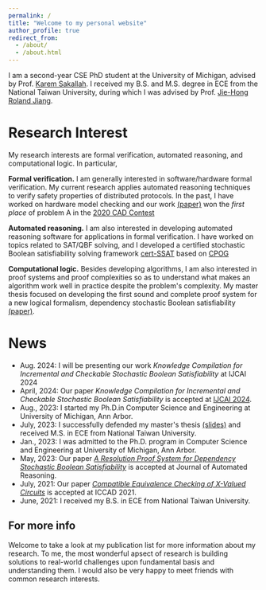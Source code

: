 ```yaml
---
permalink: /
title: "Welcome to my personal website"
author_profile: true
redirect_from: 
  - /about/
  - /about.html
---
```

I am a second-year CSE PhD student at the University of Michigan, advised by Prof. [Karem Sakallah](https://web.eecs.umich.edu/~karem/).
I received my B.S. and M.S. degree in ECE from the National Taiwan University, 
during which I was advised by Prof. [Jie-Hong Roland Jiang](http://cc.ee.ntu.edu.tw/~jhjiang/).

Research Interest
======
My research interests are formal verification, automated reasoning, and computational logic. In particular,

**Formal verification.**
I am generally interested in software/hardware formal verification.
My current research applies automated reasoning techniques to verify safety properties of distributed protocols. 
In the past, I have worked on hardware model checking and our work [(paper)](https://ieeexplore.ieee.org/abstract/document/9643515) won the *first place* of problem A in the [2020 CAD Contest](https://www.iccad-contest.org/2020/index.html)

**Automated reasoning.**
I am also interested in developing automated reasoning software for applications in formal verification. 
I have worked on topics related to SAT/QBF solving, and I developed a certified stochastic Boolean satisfiability solving framework [cert-SSAT](https://github.com/lauren-yrluo/cert-SSAT.git) based on [CPOG](https://drops.dagstuhl.de/storage/00lipics/lipics-vol271-sat2023/LIPIcs.SAT.2023.6/LIPIcs.SAT.2023.6.pdf)

**Computational logic.**
Besides developing algorithms,
I am also interested in proof systems and proof complexities so as to understand what makes an algorithm work well in practice despite the problem's complexity.
My master thesis focused on developing the first sound and complete proof system for a new logical formalism, dependency stochastic Boolean satisfiability [(paper)](https://link.springer.com/article/10.1007/s10817-023-09670-6).

News
======
- Aug. 2024: I will be presenting our work *Knowledge Compilation for Incremental and Checkable Stochastic Boolean Satisfiability* at IJCAI 2024
- April, 2024: Our paper *Knowledge Compilation for Incremental and Checkable Stochastic Boolean Satisfiability* is accepted at [IJCAI 2024](https://ijcai24.org).
- Aug., 2023: I started my Ph.D.in Computer Science and Engineering at University of Michigan, Ann Arbor.
- July, 2023: I successfully defended my master's thesis [(slides)](files/Master_Defense.pdf) and received M.S. in ECE from National Taiwan University.  
- Jan., 2023: I was admitted to the Ph.D. program in Computer Science and Engineering at University of Michigan, Ann Arbor.
- May, 2023: Our paper [*A Resolution Proof System for Dependency Stochastic Boolean Satisfiability*](https://link.springer.com/article/10.1007/s10817-023-09670-6) is accepted at Journal of Automated Reasoning.
- July, 2021: Our paper [*Compatible Equivalence Checking of X-Valued Circuits*](https://ieeexplore.ieee.org/abstract/document/9643515) is accepted at ICCAD 2021.
- June, 2021: I received my B.S. in ECE from National Taiwan University.


For more info
------
Welcome to take a look at my publication list for more information about my research.
To me, the most wonderful apsect of research is building solutions to real-world challenges upon fundamental basis and understanding them.
I would also be very happy to meet friends with common research interests.